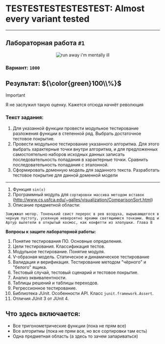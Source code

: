 # TESTESTESTESTESTEST: Almost every variant tested

---
## Лабораторная работа `#1`

<p align="center">
    <img src="https://media1.tenor.com/m/NZ2ZcqI4VYEAAAAC/juuzou-tokyo-ghoul.gif" alt="run away i'm mentally ill"/>
</p>

### Вариант: `1000`

## Результат: ${\color{green}100\\%}$

> [!IMPORTANT] 
> Я не заслужил такую оценку. Кажется отсюда начнёт революция

### Текст задания:
1. Для указанной функции провести модульное тестирование разложения функции в степенной ряд. Выбрать достаточное тестовое покрытие.
2. Провести модульное тестирование указанного алгоритма. Для этого выбрать характерные точки внутри алгоритма, и для предложенных самостоятельно наборов исходных данных записать последовательность попадания в характерные точки. Сравнить последовательность попадания с эталонной.
3. Сформировать доменную модель для заданного текста.  Разработать тестовое покрытие для данной доменной модели
---
1. Функция `sin(x)`
2. Программный модуль для `сортировки массива методом вставок` (http://www.cs.usfca.edu/~galles/visualization/ComparisonSort.html)
3. Описание предметной области:
```
Зажужжал мотор. Тоненький свист перерос в рев воздуха, вырывающегося в черную пустоту, усеянную невероятно яркими светящимися точками. Форд и Артур вылетели в открытый космос, как конфетти из хлопушки. Глава 8
```

**Вопросы к защите лабораторной работы:**
1. Понятие тестирования ПО. Основные определения.
2. Цели тестирования. Классификация тестов.
3. Модульное тестирование. Понятие модуля.
4. V-образная модель. Статическое и динамическое тестирование
5. Валидация и верификация. Тестирование методом "чёрного" и "белого" ящика.
6. Тестовый случай, тестовый сценарий и тестовое покрытие.
7. Анализ эквивалентности.
8. Таблицы решений и таблицы переходов.
9. Регрессионное тестирование.
10. Библиотека JUnit. Особенности API. Класс `junit.framework.Assert`.
11. Отличия JUnit 3 от JUnit 4.

## Что здесь включается:
- Все тригонометрические функции (пока не прям все)
- Все алгоритмы (пока не прям все, но все сортировки там есть)
- Одна предметная область (а здесь то зачем запариваться)
